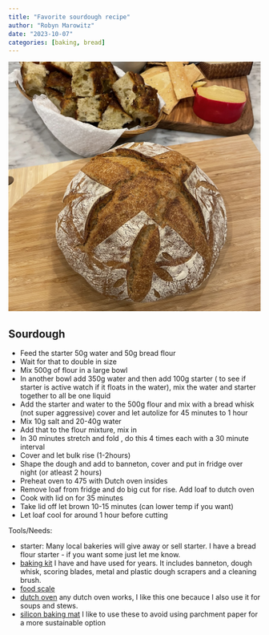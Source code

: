 ```yaml
---
title: "Favorite sourdough recipe"
author: "Robyn Marowitz"
date: "2023-10-07"
categories: [baking, bread]
---
```


![](round_loaf.jpg)

## Sourdough

- Feed the starter 50g water and 50g bread flour
- Wait for that to double in size
- Mix 500g of flour in a large bowl
- In another bowl add 350g water and then add 100g starter ( to see if starter is active watch if it floats in the water), mix the water and starter together to all be one liquid
- Add the starter and water to the 500g flour and mix with a bread whisk (not super aggressive) cover and let autolize for 45 minutes to 1 hour
- Mix 10g salt and 20-40g water
- Add that to the flour mixture, mix in
- In 30 minutes stretch and fold , do this 4 times each with a 30 minute interval
- Cover and let bulk rise (1-2hours)
- Shape the dough and add to banneton, cover and put in fridge over night (or atleast 2 hours)
- Preheat oven to 475 with Dutch oven insides
- Remove loaf from fridge and do big cut for rise. Add loaf to dutch oven
- Cook with lid on for 35 minutes
- Take lid off let brown 10-15 minutes (can lower temp if you want)
- Let loaf cool for around 1 hour before cutting


Tools/Needs:
- starter: Many local bakeries will give away or sell starter. I have a bread flour starter - if you want some just let me know.
- [baking kit](https://www.amazon.com/dp/B09HH4K1LZ/ref=cm_sw_r_as_gl_api_gl_i_B2JBFVM29JTV1F6ZJQNW?linkCode=ml2&tag=robblog0b-20) I have and have used for years. It includes banneton, dough whisk, scoring blades, metal and plastic dough scrapers and a cleaning brush.
- [food scale ](https://amzn.to/3PycUVy) 
- [dutch oven](https://amzn.to/43Agwfv) any dutch oven works, I like this one becauce I also use it for soups and stews.
- [silicon baking mat](https://amzn.to/3xcPzCE) I like to use these to avoid using parchment paper for a more sustainable option
